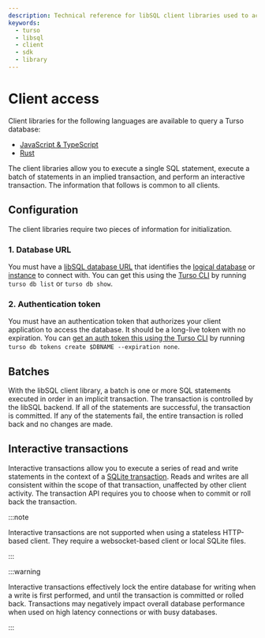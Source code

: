 ```yaml
---
description: Technical reference for libSQL client libraries used to access Turso databases.
keywords:
  - turso
  - libsql
  - client
  - sdk
  - library
---
```


# Client access

Client libraries for the following languages are available to query a Turso
database:

- [JavaScript & TypeScript](./javascript-typescript-sdk)
- [Rust](./rust-sdk)

The client libraries allow you to execute a single SQL statement, execute a
batch of statements in an implied transaction, and perform an interactive
transaction. The information that follows is common to all clients.

## Configuration

The client libraries require two pieces of information for initialization.

### 1. Database URL

You must have a [libSQL database URL] that identifies the [logical database] or
[instance] to connect with. You can get this using the [Turso CLI] by running
`turso db list` or `turso db show`.

### 2. Authentication token

You must have an authentication token that authorizes your client application to
access the database. It should be a long-live token with no expiration. You can
[get an auth token this using the Turso CLI] by running `turso db tokens create
$DBNAME --expiration none`.

## Batches

With the libSQL client library, a batch is one or more SQL statements executed
in order in an implicit transaction. The transaction is controlled by the libSQL
backend. If all of the statements are successful, the transaction is committed.
If any of the statements fail, the entire transaction is rolled back and no
changes are made.

## Interactive transactions

Interactive transactions allow you to execute a series of read and write
statements in the context of a [SQLite transaction]. Reads and writes are all
consistent within the scope of that transaction, unaffected by other client
activity. The transaction API requires you to choose when to commit or roll back
the transaction.

:::note

Interactive transactions are not supported when using a stateless HTTP-based
client. They require a websocket-based client or local SQLite files.

:::

:::warning

Interactive transactions effectively lock the entire database for writing when a
write is first performed, and until the transaction is committed or rolled back.
Transactions may negatively impact overall database performance when used on
high latency connections or with busy databases.

:::


[libSQL database URL]: ../libsql-urls
[logical database]: /concepts#logical-database
[instance]: /concepts#instance
[Turso CLI]: /reference/turso-cli
[get an auth token this using the Turso CLI]: /reference/turso-cli#authentication-tokens-for-client-access
[SQLite transaction]: https://www.sqlite.org/lang_transaction.html
